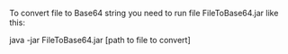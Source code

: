 To convert file to Base64 string you need to run file FileToBase64.jar like this:

java -jar FileToBase64.jar [path to file to convert]